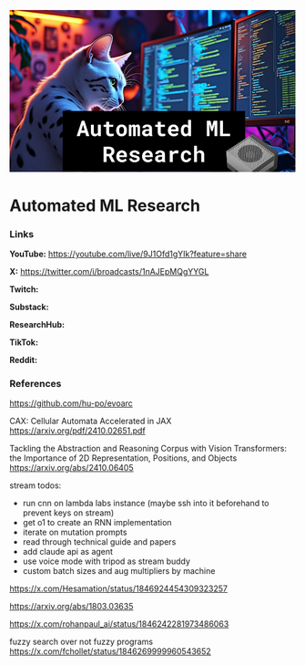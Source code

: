 ![thumbnail](thumbnail.png)

# Automated ML Research

### Links

**YouTube:** https://youtube.com/live/9J1Ofd1gYIk?feature=share

**X:** https://twitter.com/i/broadcasts/1nAJEpMQgYYGL

**Twitch:**

**Substack:**

**ResearchHub:**

**TikTok:**

**Reddit:**

### References

https://github.com/hu-po/evoarc

CAX: Cellular Automata Accelerated in JAX
https://arxiv.org/pdf/2410.02651.pdf

Tackling the Abstraction and Reasoning Corpus with Vision Transformers: the Importance of 2D Representation, Positions, and Objects
https://arxiv.org/abs/2410.06405

stream todos:
- run cnn on lambda labs instance (maybe ssh into it beforehand to prevent keys on stream)
- get o1 to create an RNN implementation
- iterate on mutation prompts
- read through technical guide and papers
- add claude api as agent
- use voice mode with tripod as stream buddy
- custom batch sizes and aug multipliers by machine

https://x.com/Hesamation/status/1846924454309323257

https://arxiv.org/abs/1803.03635

https://x.com/rohanpaul_ai/status/1846242281973486063

fuzzy search over not fuzzy programs 
https://x.com/fchollet/status/1846269999960543652